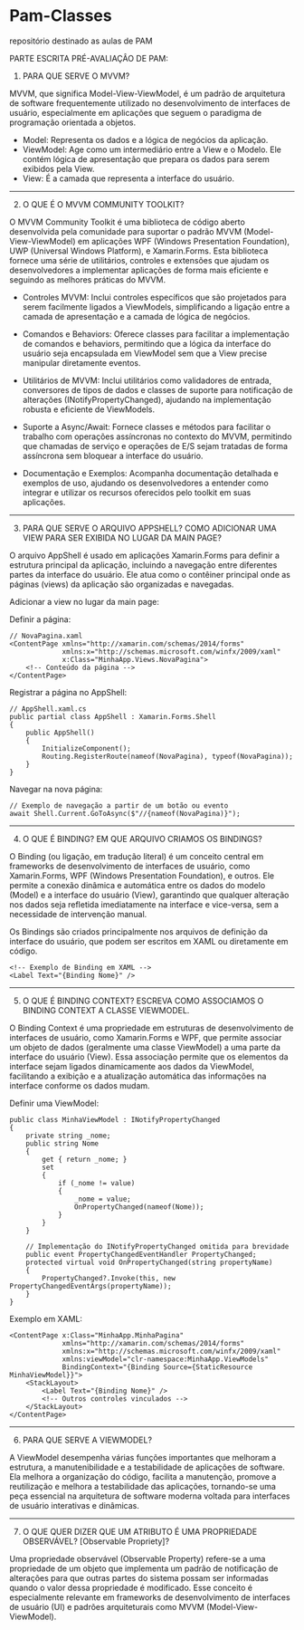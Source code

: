 # Pam-Classes
repositório destinado as aulas de PAM

PARTE ESCRITA PRÉ-AVALIAÇÂO DE PAM:

1. PARA QUE SERVE O MVVM?

MVVM, que significa Model-View-ViewModel, é um padrão de arquitetura de software frequentemente utilizado no desenvolvimento de interfaces de usuário, especialmente em aplicações que seguem o paradigma de programação orientada a objetos. 

- Model: Representa os dados e a lógica de negócios da aplicação.
- ViewModel: Age como um intermediário entre a View e o Modelo. Ele contém lógica de apresentação que prepara os dados para serem exibidos pela View. 
- View: É a camada que representa a interface do usuário. 

________________________________________________________________

2. O QUE É O MVVM COMMUNITY TOOLKIT?

O MVVM Community Toolkit é uma biblioteca de código aberto desenvolvida pela comunidade para suportar o padrão MVVM (Model-View-ViewModel) em aplicações WPF (Windows Presentation Foundation), UWP (Universal Windows Platform), e Xamarin.Forms. Esta biblioteca fornece uma série de utilitários, controles e extensões que ajudam os desenvolvedores a implementar aplicações de forma mais eficiente e seguindo as melhores práticas do MVVM.

- Controles MVVM: Inclui controles específicos que são projetados para serem facilmente ligados a ViewModels, simplificando a ligação entre a camada de apresentação e a camada de lógica de negócios.

- Comandos e Behaviors: Oferece classes para facilitar a implementação de comandos e behaviors, permitindo que a lógica da interface do usuário seja encapsulada em ViewModel sem que a View precise manipular diretamente eventos.

- Utilitários de MVVM: Inclui utilitários como validadores de entrada, conversores de tipos de dados e classes de suporte para notificação de alterações (INotifyPropertyChanged), ajudando na implementação robusta e eficiente de ViewModels.

- Suporte a Async/Await: Fornece classes e métodos para facilitar o trabalho com operações assíncronas no contexto do MVVM, permitindo que chamadas de serviço e operações de E/S sejam tratadas de forma assíncrona sem bloquear a interface do usuário.

- Documentação e Exemplos: Acompanha documentação detalhada e exemplos de uso, ajudando os desenvolvedores a entender como integrar e utilizar os recursos oferecidos pelo toolkit em suas aplicações.

________________________________________________________________

3. PARA QUE SERVE O ARQUIVO APPSHELL? COMO ADICIONAR UMA VIEW PARA SER EXIBIDA NO LUGAR DA MAIN PAGE?

O arquivo AppShell é usado em aplicações Xamarin.Forms para definir a estrutura principal da aplicação, incluindo a navegação entre diferentes partes da interface do usuário. Ele atua como o contêiner principal onde as páginas (views) da aplicação são organizadas e navegadas.

Adicionar a view no lugar da main page:

Definir a página:

```
// NovaPagina.xaml
<ContentPage xmlns="http://xamarin.com/schemas/2014/forms"
             xmlns:x="http://schemas.microsoft.com/winfx/2009/xaml"
             x:Class="MinhaApp.Views.NovaPagina">
    <!-- Conteúdo da página -->
</ContentPage>
```

Registrar a página no AppShell:

```
// AppShell.xaml.cs
public partial class AppShell : Xamarin.Forms.Shell
{
    public AppShell()
    {
        InitializeComponent();
        Routing.RegisterRoute(nameof(NovaPagina), typeof(NovaPagina));
    }
}
```

Navegar na nova página:

```
// Exemplo de navegação a partir de um botão ou evento
await Shell.Current.GoToAsync($"//{nameof(NovaPagina)}");
```

________________________________________________________________

4. O QUE É BINDING? EM QUE ARQUIVO CRIAMOS OS BINDINGS?

O Binding (ou ligação, em tradução literal) é um conceito central em frameworks de desenvolvimento de interfaces de usuário, como Xamarin.Forms, WPF (Windows Presentation Foundation), e outros. Ele permite a conexão dinâmica e automática entre os dados do modelo (Model) e a interface do usuário (View), garantindo que qualquer alteração nos dados seja refletida imediatamente na interface e vice-versa, sem a necessidade de intervenção manual.

Os Bindings são criados principalmente nos arquivos de definição da interface do usuário, que podem ser escritos em XAML ou diretamente em código.

```
<!-- Exemplo de Binding em XAML -->
<Label Text="{Binding Nome}" />
```
________________________________________________________________

5. O QUE É BINDING CONTEXT? ESCREVA COMO ASSOCIAMOS O BINDING CONTEXT A CLASSE VIEWMODEL.

O Binding Context é uma propriedade em estruturas de desenvolvimento de interfaces de usuário, como Xamarin.Forms e WPF, que permite associar um objeto de dados (geralmente uma classe ViewModel) a uma parte da interface do usuário (View). Essa associação permite que os elementos da interface sejam ligados dinamicamente aos dados da ViewModel, facilitando a exibição e a atualização automática das informações na interface conforme os dados mudam.

Definir uma ViewModel:

```
public class MinhaViewModel : INotifyPropertyChanged
{
    private string _nome;
    public string Nome
    {
        get { return _nome; }
        set
        {
            if (_nome != value)
            {
                _nome = value;
                OnPropertyChanged(nameof(Nome));
            }
        }
    }

    // Implementação do INotifyPropertyChanged omitida para brevidade
    public event PropertyChangedEventHandler PropertyChanged;
    protected virtual void OnPropertyChanged(string propertyName)
    {
        PropertyChanged?.Invoke(this, new PropertyChangedEventArgs(propertyName));
    }
}
```

Exemplo em XAML:

```
<ContentPage x:Class="MinhaApp.MinhaPagina"
             xmlns="http://xamarin.com/schemas/2014/forms"
             xmlns:x="http://schemas.microsoft.com/winfx/2009/xaml"
             xmlns:viewModel="clr-namespace:MinhaApp.ViewModels"
             BindingContext="{Binding Source={StaticResource MinhaViewModel}}">
    <StackLayout>
        <Label Text="{Binding Nome}" />
        <!-- Outros controles vinculados -->
    </StackLayout>
</ContentPage>
```
________________________________________________________________

6. PARA QUE SERVE A VIEWMODEL?

A ViewModel desempenha várias funções importantes que melhoram a estrutura, a manutenibilidade e a testabilidade de aplicações de software. Ela melhora a organização do código, facilita a manutenção, promove a reutilização e melhora a testabilidade das aplicações, tornando-se uma peça essencial na arquitetura de software moderna voltada para interfaces de usuário interativas e dinâmicas.

________________________________________________________________

7. O QUE QUER DIZER QUE UM ATRIBUTO É UMA PROPRIEDADE OBSERVÁVEL? [Observable Propriety]?

Uma propriedade observável (Observable Property) refere-se a uma propriedade de um objeto que implementa um padrão de notificação de alterações para que outras partes do sistema possam ser informadas quando o valor dessa propriedade é modificado. Esse conceito é especialmente relevante em frameworks de desenvolvimento de interfaces de usuário (UI) e padrões arquiteturais como MVVM (Model-View-ViewModel).
